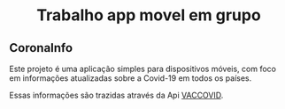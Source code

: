<h1 align="center">Trabalho app movel em grupo </h1>

## CoronaInfo

Este projeto é uma aplicação simples para dispositivos móveis, com foco em
informações atualizadas sobre a Covid-19 em todos os países.

Essas informações são trazidas através da Api <a href="https://vaccovid.live/">VACCOVID</a>.
